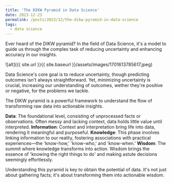 ```yaml
---
title: 'The DIKW Pyramid in Data Science'
date: 2023-12-23
permalink: /posts/2023/12/the-dikw-pyramid-in-data-science
tags:
  - data science
---
```


Ever heard of the DIKW pyramid? In the field of Data Science, it's a model to guide us through the complex task of reducing uncertainty and enhancing accuracy in our insights.

![alt]({{ site.url }}{{ site.baseurl }}/assets/images/1701613785617.jpeg)

Data Science's core goal is to reduce uncertainty, though predicting outcomes isn't always straightforward. Yet, minimizing uncertainty is crucial, increasing our understanding of outcomes, wether they're positive or negative, for the problems we tackle.

The DIKW pyramid is a powerful framework to understand the flow of transforming raw data into actionable insights.

**Data**: The foundational level, consisting of unprocessed facts or observations. Often messy and lacking context, data holds little value until interpreted.
**Information**: Context and interpretation bring life into data, rendering it meaningful and purposeful.
**Knowledge**: This phase involves linking information to our reality, fostering associations with practical experiences—the 'know-how,' 'know-who,' and 'know-when.'
**Wisdom**: The summit where knowledge transforms into action. Wisdom brings the essence of 'knowing the right things to do' and making astute decisions seemingly effortlessly.

Understanding this pyramid is key to obtain the potential of data. It's not just about gathering facts; it's about transforming them into actionable wisdom.